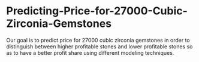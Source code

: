 # Predicting-Price-for-27000-Cubic-Zirconia-Gemstones
Our goal is to predict price for 27000 cubic zirconia gemstones in order to distinguish between higher profitable stones and lower profitable stones so as to have a better profit share using different modeling techniques.
